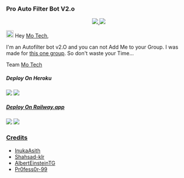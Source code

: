 ### Pro Auto Filter Bot V2.o

  </a>
</p>
<p align="center">
  <a href="https://github.com/PR0FESS0R-99/Pro-Auto-Filter-Bot-V2.O/stargazers">
    <img src="https://img.shields.io/github/stars/PR0FESS0R-99/Pro-Auto-Filter-Bot-V2.O?style=social">

  </a>
  
  <a href="https://github.com/PR0FESS0R-99/Pro-Auto-Filter-Bot-V2.O/fork">
    <img src="https://img.shields.io/github/forks/PR0FESS0R-99/Pro-Auto-Filter-Bot-V2.O?label=Fork&style=social">

  </a>  
</p>

<img src="https://github.com/Mo-Tech-MRK-YT/Mo-Tech-MRK-YT/blob/main/gifs/Hi.gif" width="20px"> Hey [Mo Tech](https://Telegram.dog/Mo_Tech_Group),

I'm an Autofilter bot v2.O and you can not Add Me to your Group. I was made for <a href="t.me/{}">this one group</a>. So don't waste your Time...

Team [Mo Tech](https://Telegram.dog/Mo_Tech_YT)


##### Deploy On Heroku 
<a href="https://youtu.be/OTqZmADyOjU"><img src="https://img.shields.io/badge/How%20To%20Deploy-blue.svg?logo=Youtube"></a>
<a href="https://youtu.be/OTqZmADyOjU"><img src="https://img.shields.io/youtube/views/OTqZmADyOjU?style=social">

##### Deploy On Railway.app
<a href="https://youtu.be/zDcckqRBIlM"><img src="https://img.shields.io/badge/How%20To%20Deploy-blue.svg?logo=Youtube"></a>
<a href="https://youtu.be/zDcckqRBIlM"><img src="https://img.shields.io/youtube/views/zDcckqRBIlM?style=social">

### Credits

* [InukaAsith](https://github.com/InukaAsith)
* [Shahsad-klr](https://github.com/shahsad-klr)
* [AlbertEinsteinTG](https://github.com/AlbertEinsteinTG)
* [Pr0fess0r-99](https://github.com/PR0FESS0R-99/Pro-Auto-Filter-Bot-V2.O)
